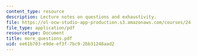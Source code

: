 ```yaml
---
content_type: resource
description: Lecture notes on questions and exhaustivity.
file: https://ol-ocw-studio-app-production.s3.amazonaws.com/courses/24-954-pragmatics-in-linguistic-theory-fall-2006/ee61b703e9deef3f7bc92bb31248aad2_more_questions.pdf
file_type: application/pdf
resourcetype: Document
title: more_questions.pdf
uid: ee61b703-e9de-ef3f-7bc9-2bb31248aad2
---
```

